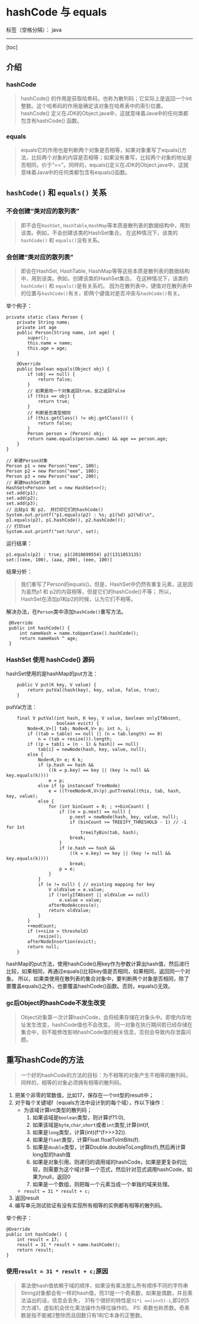 ﻿# hashCode 与 equals

标签（空格分隔）： java

---

[toc]

## 介绍

### hashCode
> hashCode() 的作用是获取哈希码，也称为散列码；它实际上是返回一个int整数。这个哈希码的作用是确定该对象在哈希表中的索引位置。hashCode() 定义在JDK的Object.java中，这就意味着Java中的任何类都包含有hashCode() 函数。

### equals
> equals它的作用也是判断两个对象是否相等，如果对象重写了equals()方法，比较两个对象的内容是否相等；如果没有重写，比较两个对象的地址是否相同，价于“==”。同样的，equals()定义在JDK的Object.java中，这就意味着Java中的任何类都包含有equals()函数。

## `hashCode()` 和 `equals()` 关系

### 不会创建“类对应的散列表”
> 即不会在`HashSet`, `HashTable`,`HashMap`等本质是散列表的数据结构中，用到该类。例如，不会创建该类的HashSet集合。
> 在这种情况下，该类的`hashCode()` 和 `equals()`没有关系。


### 会创建“类对应的散列表”
> 即会在HashSet, HashTable, HashMap等等这些本质是散列表的数据结构中，用到该类。例如，创建该类的HashSet集合。
> 在这种情况下，该类的`hashCode()` 和 `equals()`是有关系的。
> 因为在散列表中，键值对在散列表中的位置与`hashCode()`有关，即两个键值对是否冲突与`hashCode()`有关。

举个例子：
```
private static class Person {    
    private String name;
    private int age
    public Person(String name, int age) {      
        super();      
        this.name = name;      
        this.age = age;    
    }

    @Override    
    public boolean equals(Object obj) {     
        if (obj == null) {        
            return false;      
        }
        // 如果是同一个对象返回true，反之返回false      
        if (this == obj) {        
            return true;      
        }
        // 判断是否类型相同      
        if (this.getClass() != obj.getClass()) {        
            return false;      
        }      
        Person person = (Person) obj;      
        return name.equals(person.name) && age == person.age; 
    }
}
```

```
// 新建Person对象
Person p1 = new Person("eee", 100); 
Person p2 = new Person("eee", 100); 
Person p3 = new Person("aaa", 200);
// 新建HashSet对象 
HashSet<Person> set = new HashSet<>();
set.add(p1);
set.add(p2);
set.add(p3);
// 比较p1 和 p2， 并打印它们的hashCode()        
System.out.printf("p1.equals(p2) : %s; p1(%d) p2(%d)\n", p1.equals(p2), p1.hashCode(), p2.hashCode());
// 打印set        
System.out.printf("set:%s\n", set); 
```

运行结果：
```
p1.equals(p2) : true; p1(2018699554) p2(1311053135)
set:[(eee, 100), (aaa, 200), (eee, 100)]
```
结果分析：

> 我们重写了Person的equals()。但是，HashSet中仍然有重复元素，这是因为虽然p1 和 p2的内容相等，但是它们的hashCode()不等；
> 所以，HashSet在添加p1和p2的时候，认为它们不相等。

解决办法，在`Person`类中添加`hashCode()`重写方法。
```
 @Override
 public int hashCode() {      
     int nameHash = name.toUpperCase().hashCode();      
     return nameHash ^ age;    
 }
```
 
### HashSet 使用 hashCode() 源码

hashSet使用的是hashMap的put方法：

```
    public V put(K key, V value) {
        return putVal(hash(key), key, value, false, true);
    }
```
putVal方法：
```
    final V putVal(int hash, K key, V value, boolean onlyIfAbsent,
                   boolean evict) {
        Node<K,V>[] tab; Node<K,V> p; int n, i;
        if ((tab = table) == null || (n = tab.length) == 0)
            n = (tab = resize()).length;
        if ((p = tab[i = (n - 1) & hash]) == null)
            tab[i] = newNode(hash, key, value, null);
        else {
            Node<K,V> e; K k;
            if (p.hash == hash &&
                ((k = p.key) == key || (key != null && key.equals(k))))
                e = p;
            else if (p instanceof TreeNode)
                e = ((TreeNode<K,V>)p).putTreeVal(this, tab, hash, key, value);
            else {
                for (int binCount = 0; ; ++binCount) {
                    if ((e = p.next) == null) {
                        p.next = newNode(hash, key, value, null);
                        if (binCount >= TREEIFY_THRESHOLD - 1) // -1 for 1st
                            treeifyBin(tab, hash);
                        break;
                    }
                    if (e.hash == hash &&
                        ((k = e.key) == key || (key != null && key.equals(k))))
                        break;
                    p = e;
                }
            }
            if (e != null) { // existing mapping for key
                V oldValue = e.value;
                if (!onlyIfAbsent || oldValue == null)
                    e.value = value;
                afterNodeAccess(e);
                return oldValue;
            }
        }
        ++modCount;
        if (++size > threshold)
            resize();
        afterNodeInsertion(evict);
        return null;
    }
```
 
hashMap的put方法，使用hashCode()用key作为参数计算出hash值，然后进行比较，如果相同，再通过equals()比较key值是否相同，如果相同，返回同一个对象。
所以，如果类使用在散列表的集合对象中，要判断两个对象是否相同，除了要覆盖equals()之外，也要覆盖hashCode()函数。否则，equals()无效。

### gc后Object的hashCode不发生改变
> Object对象第一次计算hashCode，会将结果存储在对象头中。即使内存地址发生改变，hashCode值也不会改变。
> 同一对象在执行期间若已经存储在集合中，则不能修改影响hashCode值的相关信息，否则会导致内存泄露问题。

## 重写hashCode的方法
> 一个好的hashCode的方法的目标：为不相等的对象产生不相等的散列码，同样的，相等的对象必须拥有相等的散列码。

1. 把某个非零的常数值，比如17，保存在一个int型的result中；
1. 对于每个关键域f（equals方法中设计到的每个域），作以下操作：
    - 为该域计算int类型的散列码；
        1. 如果该域是`boolean`类型，则计算(f?1:0),
        1. 如果该域是`byte`,`char`,`short`或者`int`类型,计算(int)f,
        1. 如果是`long`类型，计算(int)(f^(f>>>32)).
        1. 如果是`float`类型，计算Float.floatToIntBits(f).
        1. 如果是`double`类型，计算Double.doubleToLongBits(f),然后再计算long型的hash值
        1. 如果是对象引用，则递归的调用域的hashCode，如果是更复杂的比较，则需要为这个域计算一个范式，然后针对范式调用hashCode，如果为null，返回0
        1. 如果是一个数组，则把每一个元素当成一个单独的域来处理。
    - `result = 31 * result + c;`
1. 返回result
1. 编写单元测试验证有没有实现所有相等的实例都有相等的散列码。

举个例子：
```
@Override
public int hashCode() {  
    int result = 17;  
    result = 31 * result + name.hashCode();  
    return result;
}
```

### 使用`result = 31 * result + c;`原因
> 乘法使hash值依赖于域的顺序，如果没有乘法那么所有顺序不同的字符串String对象都会有一样的hash值，而31是一个奇素数，如果是偶数，并且乘法溢出的话，信息会丢失，
> 31有个很好的特性是`31*i ==(i<<5)-i`,即2的5次方减1，虚拟机会优化乘法操作为移位操作的。
> PS: 素数也称质数。奇素数是指不能被2整除而且因数只有1和它本身的正整数。




